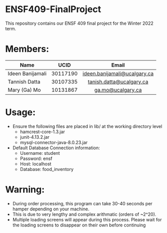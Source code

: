 # ENSF409-FinalProject
This repository contains our ENSF 409 final project for the Winter 2022 term.

# Members:
| Name              | UCID     |             Email              |
| ----------------- |:--------:|:------------------------------:|
| Ideen Banijamali  | 30117190 | ideen.banijamali@ucalgary.ca   |
| Tannish Datta     | 30107335 | tanish.datta@ucalgary.ca       |
| Mary (Ga) Mo      | 10131867 | ga.mo@ucalgary.ca 		        | 

# Usage:
- Ensure the following files are placed in lib/ at the working directory level
    - hamcrest-core-1.3.jar
    - junit-4.13.2.jar
    - mysql-connector-java-8.0.23.jar
- Default Database Connection information:
    - Username: student
    - Password: ensf
    - Host: localhost
    - Database: food_inventory

# Warning:
- During order processing, this program can take 30-40 seconds per hamper depending on your machine.
- This is due to very lengthy and complex arithmatic (orders of ~2^20).
- Multiple loading screens will appear during this process. Please wait for the loading screens to disappear on their own before continuing
